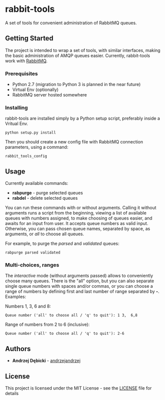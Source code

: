 # rabbit-tools
A set of tools for convenient administration of RabbitMQ queues.

## Getting Started

The project is intended to wrap a set of tools, with similar interfaces, making the basic administration of AMQP queues easier. Currently, rabbit-tools work with [RabbitMQ](http://www.rabbitmq.com/).

### Prerequisites

* Python 2.7 (migration to Python 3 is planned in the near future)
* Virtual Env (optionally)
* RabbitMQ server hosted somewhere

### Installing

rabbit-tools are installed simply by a Python setup script, preferably inside a Vritual Env.

```
python setup.py install
```

Then you should create a new config file with RabbitMQ connection parameters, using a command:

```
rabbit_tools_config
```

## Usage

Currently available commands:
* **rabpurge** - purge selected queues
* **rabdel** - delete selected queues

You can run these commands with or without arguments. Calling it without arguments runs a script from the beginning, viewing a list of available queues with numbers assigned, to make choosing of queues easier, and awaits for an input from user. It accepts queue numbers as valid input.
Otherwise, you can pass chosen queue names, separated by space, as arguments, or *all* to choose all queues.

For example, to purge the *parsed* and *validated* queues:

```
rabpurge parsed validated
```

### Multi-choices, ranges

The *interactive* mode (without arguments passed) allows to conveniently choose many queues. There is the "all" option, but you can also separate single queue numbers with spaces and/or commas, or you can choose a range of numbers by defining first and last number of range separated by **-**.
Examples:

Numbers 1, 3, 6 and 8:
```
Queue number ('all' to choose all / 'q' to quit'): 1 3,  6,8
```

Range of numbers from 2 to 6 (inclusive):
```
Queue number ('all' to choose all / 'q' to quit'): 2-6
```

## Authors

* **Andrzej Dębicki** - [andrzejandrzej](https://github.com/andrzejandrzej)


## License

This project is licensed under the MIT License - see the [LICENSE](LICENSE) file for details
